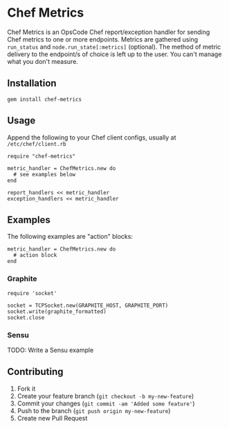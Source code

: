 # Chef Metrics

Chef Metrics is an OpsCode Chef report/exception handler for sending
Chef metrics to one or more endpoints. Metrics are gathered using
`run_status` and `node.run_state[:metrics]` (optional). The method of
metric delivery to the endpoint/s of choice is left up to the
user. You can't manage what you don't measure.

## Installation

    gem install chef-metrics

## Usage

Append the following to your Chef client configs, usually at `/etc/chef/client.rb`

    require "chef-metrics"

    metric_handler = ChefMetrics.new do
      # see examples below
    end

    report_handlers << metric_handler
    exception_handlers << metric_handler

## Examples

The following examples are "action" blocks:

    metric_handler = ChefMetrics.new do
      # action block
    end

### Graphite

    require 'socket'

    socket = TCPSocket.new(GRAPHITE_HOST, GRAPHITE_PORT)
    socket.write(graphite_formatted)
    socket.close

### Sensu

TODO: Write a Sensu example

## Contributing

1. Fork it
2. Create your feature branch (`git checkout -b my-new-feature`)
3. Commit your changes (`git commit -am 'Added some feature'`)
4. Push to the branch (`git push origin my-new-feature`)
5. Create new Pull Request
